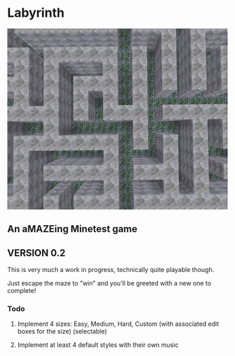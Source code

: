 # Labyrinth
![screenshot](screenshot.jpg)
## An aMAZEing Minetest game

## VERSION 0.2

This is very much a work in progress, technically quite playable though. 

Just escape the maze to "win" and you'll be greeted with a new one to complete!


### Todo

1. Implement 4 sizes: Easy, Medium, Hard, Custom (with associated edit boxes for the size) (selectable)

2. Implement at least 4 default styles with their own music
